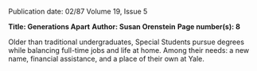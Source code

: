 Publication date: 02/87
Volume 19, Issue 5

**Title: Generations Apart**
**Author: Susan Orenstein**
**Page number(s): 8**

Older than traditional undergraduates, Special Students pursue degrees while balancing full-time jobs and life at home. Among their needs: a new name, financial assistance, and a place of their own at Yale.
